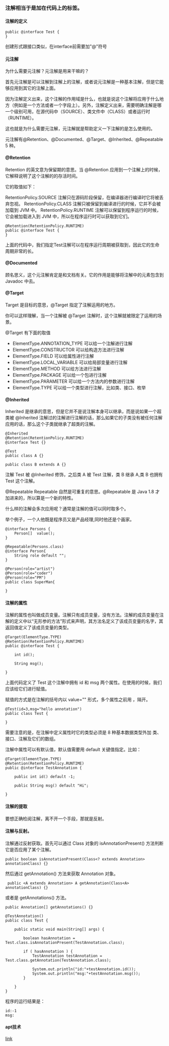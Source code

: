 
### 注解相当于是加在代码上的标签。

####  注解的定义

```
public @interface Test {
}
```
创建形式跟接口类似，在interface前需要加"@"符号

#### 元注解
为什么需要元注解？元注解是用来干嘛的？

首先元注解是可以注解到注解上的注解，或者说元注解是一种基本注解，但是它能够应用到其它的注解上面。

因为注解定义出来，这个注解的作用域是什么，也就是说这个注解将应用于什么地方（例如是一个方法或者一个字段上）。另外，注解定义出来，需要明确注解是哪一个级别可用，在源代码中（SOURCE）、类文件中（CLASS）或者运行时（RUNTIME）。

这也就是为什么需要元注解，元注解就是帮助定义一下注解的是怎么使用的。

元注解有@Retention、@Documented、@Target、@Inherited、@Repeatable 5 种。

#### @Retention
Retention 的英文意为保留期的意思。当 @Retention 应用到一个注解上的时候，它解释说明了这个注解的的存活时间。

它的取值如下：

RetentionPolicy.SOURCE 注解只在源码阶段保留，在编译器进行编译时它将被丢弃忽视。
RetentionPolicy.CLASS 注解只被保留到编译进行的时候，它并不会被加载到 JVM 中。
RetentionPolicy.RUNTIME 注解可以保留到程序运行的时候，它会被加载进入到 JVM 中，所以在程序运行时可以获取到它们。

```
@Retention(RetentionPolicy.RUNTIME)
public @interface Test {
}
```
上面的代码中，我们指定Test注解可以在程序运行周期被获取到，因此它的生命周期非常的长。

#### @Documented
顾名思义，这个元注解肯定是和文档有关。它的作用是能够将注解中的元素包含到 Javadoc 中去。

#### @Target
Target 是目标的意思，@Target 指定了注解运用的地方。

你可以这样理解，当一个注解被 @Target 注解时，这个注解就被限定了运用的场景。

@Target 有下面的取值

- ElementType.ANNOTATION_TYPE 可以给一个注解进行注解
- ElementType.CONSTRUCTOR 可以给构造方法进行注解
- ElementType.FIELD 可以给属性进行注解
- ElementType.LOCAL_VARIABLE 可以给局部变量进行注解
- ElementType.METHOD 可以给方法进行注解
- ElementType.PACKAGE 可以给一个包进行注解
- ElementType.PARAMETER 可以给一个方法内的参数进行注解
- ElementType.TYPE 可以给一个类型进行注解，比如类、接口、枚举


#### @Inherited
Inherited 是继承的意思，但是它并不是说注解本身可以继承，而是说如果一个超类被 @Inherited 注解过的注解进行注解的话，那么如果它的子类没有被任何注解应用的话，那么这个子类就继承了超类的注解。


```
@Inherited
@Retention(RetentionPolicy.RUNTIME)
@interface Test {}

@Test
public class A {}

public class B extends A {}

```
注解 Test 被 @Inherited 修饰，之后类 A 被 Test 注解，类 B 继承 A,类 B 也拥有 Test 这个注解。

@Repeatable
Repeatable 自然是可重复的意思。@Repeatable 是 Java 1.8 才加进来的，所以算是一个新的特性。

什么样的注解会多次应用呢？通常是注解的值可以同时取多个。

举个例子，一个人他既是程序员又是产品经理,同时他还是个画家。

```
@interface Persons {
	Person[]  value();
}

@Repeatable(Persons.class)
@interface Person{
	String role default "";
}

@Person(role="artist")
@Person(role="coder")
@Person(role="PM")
public class SuperMan{
	
}
```

#### 注解的属性
注解的属性也叫做成员变量。注解只有成员变量，没有方法。注解的成员变量在注解的定义中以“无形参的方法”形式来声明，其方法名定义了该成员变量的名字，其返回值定义了该成员变量的类型。

```
@Target(ElementType.TYPE)
@Retention(RetentionPolicy.RUNTIME)
public @interface Test {
	
	int id();
	
	String msg();

}

```
上面代码定义了 Test 这个注解中拥有 id 和 msg 两个属性。在使用的时候，我们应该给它们进行赋值。

赋值的方式是在注解的括号内以 value="" 形式，多个属性之前用 ，隔开。

```
@Test(id=3,msg="hello annotation")
public class Test {

}

```

需要注意的是，在注解中定义属性时它的类型必须是 8 种基本数据类型外加 类、接口、注解及它们的数组。

注解中属性可以有默认值，默认值需要用 default 关键值指定。比如：

```
@Target(ElementType.TYPE)
@Retention(RetentionPolicy.RUNTIME)
public @interface TestAnnotation {
	
	public int id() default -1;
	
	public String msg() default "Hi";

}

```

#### 注解的提取

要想正确检阅注解，离不开一个手段，那就是反射。

#### 注解与反射。
注解通过反射获取。首先可以通过 Class 对象的 isAnnotationPresent() 方法判断它是否应用了某个注解。
```
public boolean isAnnotationPresent(Class<? extends Annotation> annotationClass) {}

```

然后通过 getAnnotation() 方法来获取 Annotation 对象。
```
 public <A extends Annotation> A getAnnotation(Class<A> annotationClass) {}

```
或者是 getAnnotations() 方法。
```
public Annotation[] getAnnotations() {}
```

```
@TestAnnotation()
public class Test {
	
	public static void main(String[] args) {
		
		boolean hasAnnotation = Test.class.isAnnotationPresent(TestAnnotation.class);
		
		if ( hasAnnotation ) {
			TestAnnotation testAnnotation = Test.class.getAnnotation(TestAnnotation.class);
			
			System.out.println("id:"+testAnnotation.id());
			System.out.println("msg:"+testAnnotation.msg());
		}

	}
}
```

程序的运行结果是：
```
id:-1
msg:
```

#### apt技术

[link](https://blog.csdn.net/briblue/article/details/73824058)